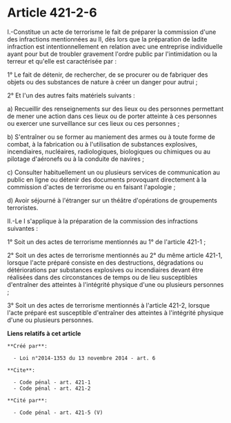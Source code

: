 # Article 421-2-6

I.-Constitue un acte de terrorisme le fait de préparer la commission d'une des infractions mentionnées au II, dès lors que la
préparation de ladite infraction est intentionnellement en relation avec une entreprise individuelle ayant pour but de
troubler gravement l'ordre public par l'intimidation ou la terreur et qu'elle est caractérisée par : 

1° Le fait de détenir, de rechercher, de se procurer ou de fabriquer des objets ou des substances de nature à créer un danger
pour autrui ; 

2° Et l'un des autres faits matériels suivants : 

a) Recueillir des renseignements sur des lieux ou des personnes permettant de mener une action dans ces lieux ou de porter
atteinte à ces personnes ou exercer une surveillance sur ces lieux ou ces personnes ; 

b) S'entraîner ou se former au maniement des armes ou à toute forme de combat, à la fabrication ou à l'utilisation de
substances explosives, incendiaires, nucléaires, radiologiques, biologiques ou chimiques ou au pilotage d'aéronefs ou à la
conduite de navires ; 

c) Consulter habituellement un ou plusieurs services de communication au public en ligne ou détenir des documents provoquant
directement à la commission d'actes de terrorisme ou en faisant l'apologie ; 

d) Avoir séjourné à l'étranger sur un théâtre d'opérations de groupements terroristes. 

II.-Le I s'applique à la préparation de la commission des infractions suivantes : 

1° Soit un des actes de terrorisme mentionnés au 1° de l'article 421-1 ; 

2° Soit un des actes de terrorisme mentionnés au 2° du même article 421-1, lorsque l'acte préparé consiste en des
destructions, dégradations ou détériorations par substances explosives ou incendiaires devant être réalisées dans des
circonstances de temps ou de lieu susceptibles d'entraîner des atteintes à l'intégrité physique d'une ou plusieurs
personnes ; 

3° Soit un des actes de terrorisme mentionnés à l'article 421-2, lorsque l'acte préparé est susceptible d'entraîner des
atteintes à l'intégrité physique d'une ou plusieurs personnes.

**Liens relatifs à cet article**

	**Créé par**:

	  - Loi n°2014-1353 du 13 novembre 2014 - art. 6

	**Cite**:

	  - Code pénal - art. 421-1
	  - Code pénal - art. 421-2

	**Cité par**:

	  - Code pénal - art. 421-5 (V)
